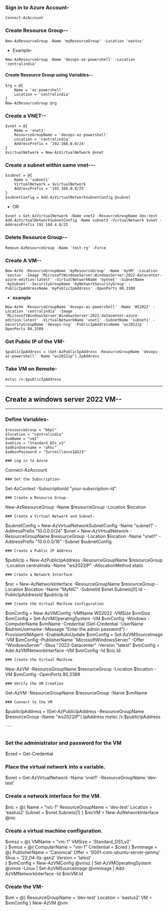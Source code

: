 ### Sign in to Azure Account-
```  
Connect-AzAccount
```
### Create Resource Group--
```  
New-AzResourceGroup -Name 'myResourceGroup' -Location 'eastus'
```
- Example-
```  
New-AzResourceGroup -Name 'devops-az-powershell' -Location 'centralindia'
```
  
#### Create Resource Group using Variables--
```  
$rg = @{
    Name = 'az-powershell'
    Location = 'centralindia'
}
New-AzResourceGroup @rg
```

### Create a VNET--
```  
$vnet = @{
    Name = 'vnet1'
    ResourceGroupName = 'devops-az-powershell'
    Location = 'centralindia'
    AddressPrefix = '192.168.0.0/24'
}
$virtualNetwork = New-AzVirtualNetwork @vnet
```

### Create a subnet within same vnet---
```  
$subnet = @{
    Name = 'subnet1'
    VirtualNetwork = $virtualNetwork
    AddressPrefix = '192.168.0.0/25'
}
$subnetConfig = Add-AzVirtualNetworkSubnetConfig @subnet
```
- OR
```  
$vnet = Get-AzVirtualNetwork -Name vnet2 -ResourceGroupName dev-test
Add-AzVirtualNetworkSubnetConfig -Name subnet2 -VirtualNetwork $vnet -AddressPrefix 192.168.4.0/25
```

### Delete Resource Group--
```  
Remove-AzResourceGroup -Name 'test-rg' -Force
```

### Create A VM--
```  
New-AzVm -ResourceGroupName 'myResourceGroup' -Name 'myVM' -Location 'eastus' -Image 'MicrosoftWindowsServer:WindowsServer:2022-datacenter-azure-edition:latest' -VirtualNetworkName 'myVnet' -SubnetName 'mySubnet' -SecurityGroupName 'myNetworkSecurityGroup' -PublicIpAddressName 'myPublicIpAddress' -OpenPorts 80,3389
```
- **example**
```  
New-AzVm -ResourceGroupName 'devops-az-powershell' -Name 'WS2022' -Location 'centralindia' -Image 'MicrosoftWindowsServer:WindowsServer:2022-datacenter-azure-edition:latest' -VirtualNetworkName 'vnet1' -SubnetName 'subnet1' -SecurityGroupName 'devops-nsg' -PublicIpAddressName 'ws2022ip' -OpenPorts 80,3389
```
### Get Public IP of the VM-
```  
$publicIpAddress = (Get-AzPublicIpAddress -ResourceGroupName 'devops-az-powershell' -Name "ws2022ip").IpAddress
```
### Take VM on Remote- 
```  
mstsc /v:$publicIpAddress
```

****************************************************************************************************************************
## Create a windows server 2022 VM--
---
### Define Variables-
```  
$resourceGroup = "bbpl"
$location = "centralindia"
$vmName = "vm1"
$vmSize = "Standard_D2s_v3"
$adminUsername = "akkc"
$adminPassword = "Surveillance1@123"

### Log in to Azure
```  
Connect-AzAccount
```
### Set the Subscription-
```  
Set-AzContext -SubscriptionId "your-subscription-id"
```
### Create a Resource Group-
```  
New-AzResourceGroup -Name $resourceGroup -Location $location
```
### Create a Virtual Network and Subnet-
```  
$subnetConfig = New-AzVirtualNetworkSubnetConfig -Name "subnet1" -AddressPrefix "10.0.0.0/24"
$vnet = New-AzVirtualNetwork -ResourceGroupName $resourceGroup -Location $location -Name "vnet1" -AddressPrefix "10.0.0.0/16" -Subnet $subnetConfig
```
### Create a Public IP Address
```  
$publicIp = New-AzPublicIpAddress -ResourceGroupName $resourceGroup -Location centralindia -Name "ws2022IP" -AllocationMethod static
```
### Create a Network Interface
```  
$nic = New-AzNetworkInterface -ResourceGroupName $resourceGroup -Location $location -Name "MyNIC" -SubnetId $vnet.Subnets[0].Id -PublicIpAddressId $publicIp.Id
```
### Create the Virtual Machine Configuration
```  
$vmConfig = New-AzVMConfig -VMName WS2022 -VMSize $vmSize
$vmConfig = Set-AzVMOperatingSystem -VM $vmConfig -Windows -ComputerName $vmName -Credential (Get-Credential -UserName $adminUsername -Message "Enter the admin password") -ProvisionVMAgent -EnableAutoUpdate
$vmConfig = Set-AzVMSourceImage -VM $vmConfig -PublisherName "MicrosoftWindowsServer" -Offer "WindowsServer" -Skus "2022-Datacenter" -Version "latest"
$vmConfig = Add-AzVMNetworkInterface -VM $vmConfig -Id $nic.Id
```
### Create the Virtual Machine
```  
New-AzVM -ResourceGroupName $resourceGroup -Location $location -VM $vmConfig -OpenPorts 80,3389
```
### Verify the VM Creation
```  
Get-AzVM -ResourceGroupName $resourceGroup -Name $vmName
```
### Connect to the VM
```  
$publicIpAddress = (Get-AzPublicIpAddress -ResourceGroupName $resourceGroup -Name "ws2022IP").IpAddress
mstsc /v:$publicIpAddress
```
---


```  
### Set the administrator and password for the VM
$cred = Get-Credential

### Place the virtual network into a variable. ##
$vnet = Get-AzVirtualNetwork -Name 'vnet1' -ResourceGroupName 'dev-test'

### Create a network interface for the VM. ##
$nic = @{
    Name = "nic-1"
    ResourceGroupName = 'dev-test'
    Location = 'eastus2'
    Subnet = $vnet.Subnets[1]
}
$nicVM = New-AzNetworkInterface @nic

### Create a virtual machine configuration. ##
$vmsz = @{
    VMName = "vm-1"
    VMSize = 'Standard_DS1_v2'  
}
$vmos = @{
    ComputerName = "vm-1"
    Credential = $cred
}
$vmimage = @{
    PublisherName = 'Canonical'
    Offer = '0001-com-ubuntu-server-jammy'
    Skus = '22_04-lts-gen2'
    Version = 'latest'    
}
$vmConfig = New-AzVMConfig @vmsz | Set-AzVMOperatingSystem @vmos -Linux | Set-AzVMSourceImage @vmimage | Add-AzVMNetworkInterface -Id $nicVM.Id

### Create the VM-
$vm = @{
    ResourceGroupName = 'dev-test'
    Location = 'eastus2'
    VM = $vmConfig
}
New-AzVM @vm

```
